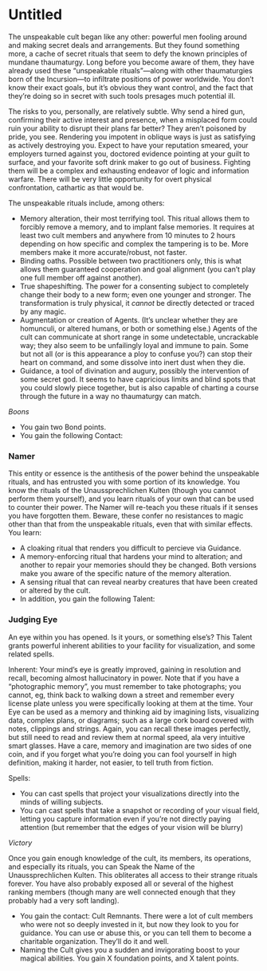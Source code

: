 # Untitled

The unspeakable cult began like any other: powerful men fooling around and making secret deals and arrangements. But they found something more, a cache of secret rituals that seem to defy the known principles of mundane thaumaturgy. Long before you become aware of them, they have already used these “unspeakable rituals”—along with other thaumaturgies born of the Incursion—to infiltrate positions of power worldwide. You don’t know their exact goals, but it’s obvious they want control, and the fact that they’re doing so in secret with such tools presages much potential ill.

The risks to you, personally, are relatively subtle. Why send a hired gun, confirming their active interest and presence, when a misplaced form could ruin your ability to disrupt their plans far better? They aren’t poisoned by pride, you see. Rendering you impotent in oblique ways is just as satisfying as actively destroying you. Expect to have your reputation smeared, your employers turned against you, doctored evidence pointing at your guilt to surface, and your favorite soft drink maker to go out of business. Fighting them will be a complex and exhausting endeavor of logic and information warfare. There will be very little opportunity for overt physical confrontation, cathartic as that would be.

The unspeakable rituals include, among others:

- Memory alteration, their most terrifying tool. This ritual allows them to forcibly remove a memory, and to implant false memories. It requires at least two cult members and anywhere from 10 minutes to 2 hours depending on how specific and complex the tampering is to be. More members make it more accurate/robust, not faster.
- Binding oaths. Possible between two practitioners only, this is what allows them guaranteed cooperation and goal alignment (you can’t play one full member off against another).
- True shapeshifting. The power for a consenting subject to completely change their body to a new form; even one younger and stronger. The transformation is truly physical, it *cannot* be directly detected or traced by any magic.
- Augmentation or creation of Agents. (It’s unclear whether they are homunculi, or altered humans, or both or something else.) Agents of the cult can communicate at short range in some undetectable, uncrackable way; they also seem to be unfailingly loyal and immune to pain. Some but not all (or is this appearance a ploy to confuse you?) can stop their heart on command, and some dissolve into inert dust when they die.
- Guidance, a tool of divination and augury, possibly the intervention of some secret god. It seems to have capricious limits and blind spots that you could slowly piece together, but is also capable of charting a course through the future in a way no thaumaturgy can match.

*Boons*

- You gain two Bond points.
- You gain the following Contact:

### Namer

This entity or essence is the antithesis of the power behind the unspeakable rituals, and has entrusted you with some portion of its knowledge. You know the rituals of the Unaussprechlichen Kulten (though you cannot perform them yourself), and you learn rituals of your own that can be used to counter their power. The Namer will re-teach you these rituals if it senses you have forgotten them. Beware, these confer no resistances to magic other than that from the unspeakable rituals, even that with similar effects. You learn:

- A cloaking ritual that renders you difficult to percieve via Guidance.
- A memory-enforcing ritual that hardens your mind to alteration; and another to repair your memories should they be changed. Both versions make you aware of the specific nature of the memory alteration.
- A sensing ritual that can reveal nearby creatures that have been created or altered by the cult.
- In addition, you gain the following Talent:

### Judging Eye

An eye within you has opened. Is it yours, or something else’s? This Talent grants powerful inherent abilities to your facility for visualization, and some related spells.

Inherent: Your mind’s eye is greatly improved, gaining in resolution and recall, becoming almost hallucinatory in power. Note that if you have a “photographic memory”, you must remember to take photographs; you cannot, eg, think back to walking down a street and remember every license plate unless you were specifically looking at them at the time. Your Eye can be used as a memory and thinking aid by imagining lists, visualizing data, complex plans, or diagrams; such as a large cork board covered with notes, clippings and strings. Again, you can recall these images perfectly, but still need to read and review them at normal speed, ala very intuitive smart glasses. Have a care, memory and imagination are two sides of one coin, and if you forget what you’re doing you can fool yourself in high definition, making it harder, not easier, to tell truth from fiction.

Spells:

- You can cast spells that project your visualizations directly into the minds of willing subjects.
- You can cast spells that take a snapshot or recording of your visual field, letting you capture information even if you’re not directly paying attention (but remember that the edges of your vision will be blurry)

*Victory*

Once you gain enough knowledge of the cult, its members, its operations, and especially its rituals, you can Speak the Name of the Unaussprechlichen Kulten. This obliterates all access to their strange rituals forever. You have also probably exposed all or several of the highest ranking members (though many are well connected enough that they probably had a very soft landing).

- You gain the contact: Cult Remnants. There were a lot of cult members who were not so deeply invested in it, but now they look to you for guidance. You can use or abuse this, or you can tell them to become a charitable organization. They’ll do it and well.
- Naming the Cult gives you a sudden and invigorating boost to your magical abilities. You gain X foundation points, and X talent points.